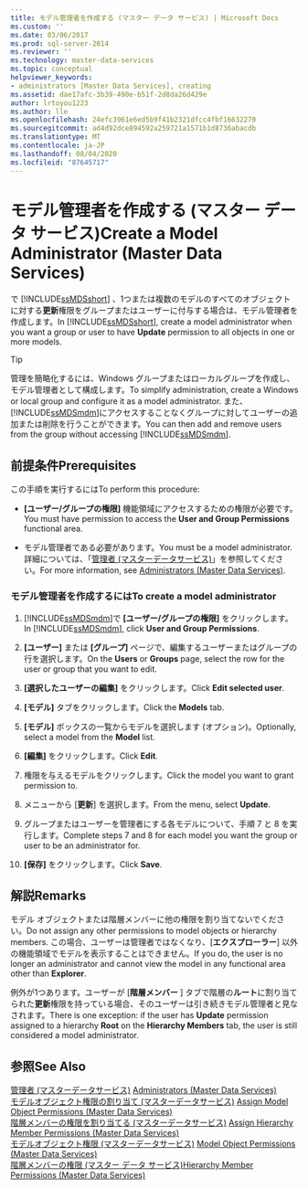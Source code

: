 ```yaml
---
title: モデル管理者を作成する (マスター データ サービス) | Microsoft Docs
ms.custom: ''
ms.date: 03/06/2017
ms.prod: sql-server-2014
ms.reviewer: ''
ms.technology: master-data-services
ms.topic: conceptual
helpviewer_keywords:
- administrators [Master Data Services], creating
ms.assetid: dae17afc-3b39-490e-b51f-2d8da26d429e
author: lrtoyou1223
ms.author: lle
ms.openlocfilehash: 24efc3961e6ed5b9f41b2321dfcc4fbf16632270
ms.sourcegitcommit: ad4d92dce894592a259721a1571b1d8736abacdb
ms.translationtype: MT
ms.contentlocale: ja-JP
ms.lasthandoff: 08/04/2020
ms.locfileid: "87645717"
---
```

# <a name="create-a-model-administrator-master-data-services"></a><span data-ttu-id="cb571-102">モデル管理者を作成する (マスター データ サービス)</span><span class="sxs-lookup"><span data-stu-id="cb571-102">Create a Model Administrator (Master Data Services)</span></span>
  <span data-ttu-id="cb571-103">で [!INCLUDE[ssMDSshort](../includes/ssmdsshort-md.md)] 、1つまたは複数のモデルのすべてのオブジェクトに対する**更新**権限をグループまたはユーザーに付与する場合は、モデル管理者を作成します。</span><span class="sxs-lookup"><span data-stu-id="cb571-103">In [!INCLUDE[ssMDSshort](../includes/ssmdsshort-md.md)], create a model administrator when you want a group or user to have **Update** permission to all objects in one or more models.</span></span>  
  
> [!TIP]  
>  <span data-ttu-id="cb571-104">管理を簡略化するには、Windows グループまたはローカルグループを作成し、モデル管理者として構成します。</span><span class="sxs-lookup"><span data-stu-id="cb571-104">To simplify administration, create a Windows or local group and configure it as a model administrator.</span></span> <span data-ttu-id="cb571-105">また、 [!INCLUDE[ssMDSmdm](../includes/ssmdsmdm-md.md)]にアクセスすることなくグループに対してユーザーの追加または削除を行うことができます。</span><span class="sxs-lookup"><span data-stu-id="cb571-105">You can then add and remove users from the group without accessing [!INCLUDE[ssMDSmdm](../includes/ssmdsmdm-md.md)].</span></span>  
  
## <a name="prerequisites"></a><span data-ttu-id="cb571-106">前提条件</span><span class="sxs-lookup"><span data-stu-id="cb571-106">Prerequisites</span></span>  
 <span data-ttu-id="cb571-107">この手順を実行するには</span><span class="sxs-lookup"><span data-stu-id="cb571-107">To perform this procedure:</span></span>  
  
-   <span data-ttu-id="cb571-108">**[ユーザー/グループの権限]** 機能領域にアクセスするための権限が必要です。</span><span class="sxs-lookup"><span data-stu-id="cb571-108">You must have permission to access the **User and Group Permissions** functional area.</span></span>  
  
-   <span data-ttu-id="cb571-109">モデル管理者である必要があります。</span><span class="sxs-lookup"><span data-stu-id="cb571-109">You must be a model administrator.</span></span> <span data-ttu-id="cb571-110">詳細については、「[管理者 &#40;マスターデータサービス&#41;](administrators-master-data-services.md)」を参照してください。</span><span class="sxs-lookup"><span data-stu-id="cb571-110">For more information, see [Administrators &#40;Master Data Services&#41;](administrators-master-data-services.md).</span></span>  
  
### <a name="to-create-a-model-administrator"></a><span data-ttu-id="cb571-111">モデル管理者を作成するには</span><span class="sxs-lookup"><span data-stu-id="cb571-111">To create a model administrator</span></span>  
  
1.  <span data-ttu-id="cb571-112">[!INCLUDE[ssMDSmdm](../includes/ssmdsmdm-md.md)]で **[ユーザー/グループの権限]** をクリックします。</span><span class="sxs-lookup"><span data-stu-id="cb571-112">In [!INCLUDE[ssMDSmdm](../includes/ssmdsmdm-md.md)], click **User and Group Permissions**.</span></span>  
  
2.  <span data-ttu-id="cb571-113">**[ユーザー]** または **[グループ]** ページで、編集するユーザーまたはグループの行を選択します。</span><span class="sxs-lookup"><span data-stu-id="cb571-113">On the **Users** or **Groups** page, select the row for the user or group that you want to edit.</span></span>  
  
3.  <span data-ttu-id="cb571-114">**[選択したユーザーの編集]** をクリックします。</span><span class="sxs-lookup"><span data-stu-id="cb571-114">Click **Edit selected user**.</span></span>  
  
4.  <span data-ttu-id="cb571-115">**[モデル]** タブをクリックします。</span><span class="sxs-lookup"><span data-stu-id="cb571-115">Click the **Models** tab.</span></span>  
  
5.  <span data-ttu-id="cb571-116">**[モデル]** ボックスの一覧からモデルを選択します (オプション)。</span><span class="sxs-lookup"><span data-stu-id="cb571-116">Optionally, select a model from the **Model** list.</span></span>  
  
6.  <span data-ttu-id="cb571-117">**[編集]** をクリックします。</span><span class="sxs-lookup"><span data-stu-id="cb571-117">Click **Edit**.</span></span>  
  
7.  <span data-ttu-id="cb571-118">権限を与えるモデルをクリックします。</span><span class="sxs-lookup"><span data-stu-id="cb571-118">Click the model you want to grant permission to.</span></span>  
  
8.  <span data-ttu-id="cb571-119">メニューから [**更新**] を選択します。</span><span class="sxs-lookup"><span data-stu-id="cb571-119">From the menu, select **Update**.</span></span>  
  
9. <span data-ttu-id="cb571-120">グループまたはユーザーを管理者にする各モデルについて、手順 7 と 8 を実行します。</span><span class="sxs-lookup"><span data-stu-id="cb571-120">Complete steps 7 and 8 for each model you want the group or user to be an administrator for.</span></span>  
  
10. <span data-ttu-id="cb571-121">**[保存]** をクリックします。</span><span class="sxs-lookup"><span data-stu-id="cb571-121">Click **Save**.</span></span>  
  
## <a name="remarks"></a><span data-ttu-id="cb571-122">解説</span><span class="sxs-lookup"><span data-stu-id="cb571-122">Remarks</span></span>  
 <span data-ttu-id="cb571-123">モデル オブジェクトまたは階層メンバーに他の権限を割り当てないでください。</span><span class="sxs-lookup"><span data-stu-id="cb571-123">Do not assign any other permissions to model objects or hierarchy members.</span></span> <span data-ttu-id="cb571-124">この場合、ユーザーは管理者ではなくなり、[**エクスプローラー**] 以外の機能領域でモデルを表示することはできません。</span><span class="sxs-lookup"><span data-stu-id="cb571-124">If you do, the user is no longer an administrator and cannot view the model in any functional area other than **Explorer**.</span></span>  
  
 <span data-ttu-id="cb571-125">例外が1つあります。ユーザーが [**階層メンバー** ] タブで階層の**ルート**に割り当てられた**更新**権限を持っている場合、そのユーザーは引き続きモデル管理者と見なされます。</span><span class="sxs-lookup"><span data-stu-id="cb571-125">There is one exception: if the user has **Update** permission assigned to a hierarchy **Root** on the **Hierarchy Members** tab, the user is still considered a model administrator.</span></span>  
  
## <a name="see-also"></a><span data-ttu-id="cb571-126">参照</span><span class="sxs-lookup"><span data-stu-id="cb571-126">See Also</span></span>  
 <span data-ttu-id="cb571-127">[管理者 &#40;マスターデータサービス&#41;](administrators-master-data-services.md) </span><span class="sxs-lookup"><span data-stu-id="cb571-127">[Administrators &#40;Master Data Services&#41;](administrators-master-data-services.md) </span></span>  
 <span data-ttu-id="cb571-128">[モデルオブジェクト権限の割り当て &#40;マスターデータサービス&#41;](../../2014/master-data-services/assign-model-object-permissions-master-data-services.md) </span><span class="sxs-lookup"><span data-stu-id="cb571-128">[Assign Model Object Permissions &#40;Master Data Services&#41;](../../2014/master-data-services/assign-model-object-permissions-master-data-services.md) </span></span>  
 <span data-ttu-id="cb571-129">[階層メンバーの権限を割り当てる &#40;マスターデータサービス&#41;](../../2014/master-data-services/assign-hierarchy-member-permissions-master-data-services.md) </span><span class="sxs-lookup"><span data-stu-id="cb571-129">[Assign Hierarchy Member Permissions &#40;Master Data Services&#41;](../../2014/master-data-services/assign-hierarchy-member-permissions-master-data-services.md) </span></span>  
 <span data-ttu-id="cb571-130">[モデルオブジェクト権限 &#40;マスターデータサービス&#41;](../../2014/master-data-services/model-object-permissions-master-data-services.md) </span><span class="sxs-lookup"><span data-stu-id="cb571-130">[Model Object Permissions &#40;Master Data Services&#41;](../../2014/master-data-services/model-object-permissions-master-data-services.md) </span></span>  
 [<span data-ttu-id="cb571-131">階層メンバーの権限 (マスター データ サービス)</span><span class="sxs-lookup"><span data-stu-id="cb571-131">Hierarchy Member Permissions &#40;Master Data Services&#41;</span></span>](../../2014/master-data-services/hierarchy-member-permissions-master-data-services.md)  
  
  
